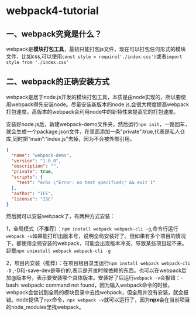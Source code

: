 # webpack4-tutorial
## 一、webpack究竟是什么？

webpack是**模块打包工具**，最初只能打包js文件，现在可以打包任何形式的模块文件，比如css,可以使用`const style = require('./index.css')`或者`import style from './index.css'`



##  二、webpack的正确安装方式

webpack是居于node.js开发的模块打包工具，本质是由node实现的，所以要使用webpack得先安装node。尽量安装新版本的node.js,会很大程度提高webpack打包速度。高版本的webpack会利用node中的新特性来提高它的打包速度。

安装好node.js后，新建webpack-demo文件夹，然后运行`npm init`，一路回车，就会生成一个package.json文件，在里面添加一条"private":true,代表是私人仓库,同时把“main”:“index.js"去掉，因为不会被外部引用。

```json
{
  "name": "webpack-demo",
  "version": "1.0.0",
  "description": "",
  "private": true,
  "scripts": {
    "test": "echo \"Error: no test specified\" && exit 1"
  },
  "author": "IFE",
  "license": "ISC"
}
```

然后就可以安装webpack了，有两种方式安装：

1，全局模式（不推荐）：`npm install webpack webpack-cli -g`,命令行运行`webpack -v`如果能打印出版本号，说明全局安装好了。但如果有多个项目的情况下，都使用全局安装的webpack，可能会出现版本冲突，导致某些项目起不来。卸载`npm uninstall webpack webpack-cli -g`

2，项目内安装（推荐）：在项目根目录里运行`npm install webpack webpack-cli -D` ,-D和-save-dev是等价的,表示是开发时候依赖的东西。也可以在webpack后加@版本号，表示要安装哪个具体版本。安装好了后运行`webpack -v`会报错：-bash: webpack: command not found，因为输入webpack命令的时候，webpack会尝试到全局的模块目录中去找webpack，但全局并没有安装，就会报错。node提供了`npx`命令，`npx webpack -v`就可以运行了，因为**npx**会在当前项目的node_modules里找webpack。